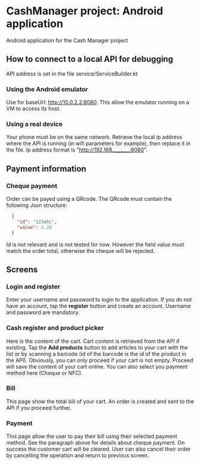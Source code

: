 # CashManager project: Android application

Android application for the Cash Manager project

## How to connect to a local API for debugging

API address is set in the file service/ServiceBuilder.kt

### Using the Android emulator

Use for baseUrl: http://10.0.2.2:8080. This allow the emulator running on a VM to access its host.

### Using a real device

Your phone must be on the same network. Retrieve the local ip address where the API is running (in wifi parameters for example), then replace it in the file.
Ip address format is "http://192.168.___.___:8080".

## Payment information

### Cheque payment

Order can be payed using a QRcode.
The QRcode must contain the following Json structure:
``` json
  {
    "id": "123abc",
    "value": 1.24
  }
```
*Id* is not relevant and is not tested for now. However the field *value* must match the order total, otherwise the cheque will be rejected.

## Screens

### Login and register

Enter your username and password to login to the application. If you do not have an account, tap the **register** button and create an account. Username and password are mandatory.

### Cash register and product picker

Here is the content of the cart. Cart content is retrieved from the API if existing. Tap the **Add products** button to add articles to your cart with the list or by scanning a barcode (id of the barcode is the id of the product in the API). Obviously, you can only proceed if your cart is not empty. Proceed will save the content of your cart online. You can also select you payment method here (Cheque or NFC).

### Bill

This page show the total bill of your cart. An order is created and sent to the API if you proceed further.

### Payment

This page allow the user to pay their bill using their selected payment method. See the paragraph above for details about cheque payment. On success the customer cart will be cleared.
User can also cancel their order by cancelling the operation and return to previous screen.

